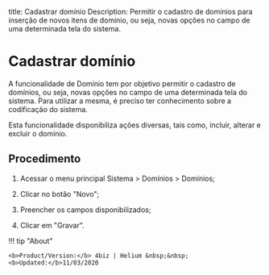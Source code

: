 title: Cadastrar domínio
Description: Permitir o cadastro de domínios para inserção de novos itens de domínio, ou seja, novas opções no campo de uma determinada tela do sistema.
# Cadastrar domínio

A funcionalidade de Domínio tem por objetivo permitir o cadastro de domínios, ou seja, novas opções no campo de uma determinada tela do sistema. Para utilizar a mesma, é preciso ter conhecimento sobre a codificação do sistema.

Esta funcionalidade disponibiliza ações diversas, tais como, incluir, alterar e
excluir o domínio.

Procedimento
----------------

1.  Acessar o menu principal Sistema \> Domínios \> Domínios;

2.  Clicar no botão "Novo";

3.  Preencher os campos disponibilizados;

4.  Clicar em "Gravar".


!!! tip "About"

    <b>Product/Version:</b> 4biz | Helium &nbsp;&nbsp;
    <b>Updated:</b>11/03/2020

